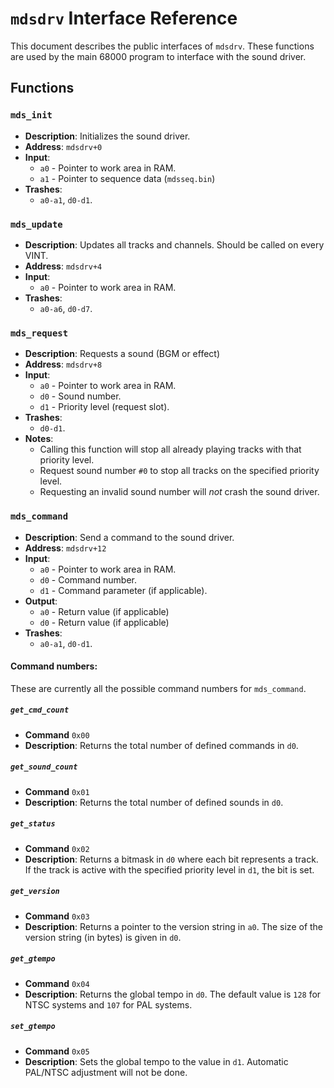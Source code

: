 `mdsdrv` Interface Reference
============================

This document describes the public interfaces of `mdsdrv`.
These functions are used by the main 68000 program to interface with the sound driver.

Functions
---------

### `mds_init`
- **Description**: Initializes the sound driver.
- **Address**: `mdsdrv+0`
- **Input**:
	- `a0` - Pointer to work area in RAM.
	- `a1` - Pointer to sequence data (`mdsseq.bin`)
- **Trashes**:
	- `a0-a1`, `d0-d1`.

### `mds_update`
- **Description**: Updates all tracks and channels. Should be called
	on every VINT.
- **Address**: `mdsdrv+4`
- **Input**:
	- `a0` - Pointer to work area in RAM.
- **Trashes**:
	- `a0-a6`, `d0-d7`.

### `mds_request`
- **Description**: Requests a sound (BGM or effect)
- **Address**: `mdsdrv+8`
- **Input**:
	- `a0` - Pointer to work area in RAM.
	- `d0` - Sound number.
	- `d1` - Priority level (request slot).
- **Trashes**:
	- `d0-d1`.
- **Notes**:
	- Calling this function will stop all already playing tracks with
		that priority level.
	- Request sound number `#0` to stop all tracks on the specified
		priority level.
	- Requesting an invalid sound number will _not_ crash the sound
		driver.

### `mds_command`
- **Description**: Send a command to the sound driver.
- **Address**: `mdsdrv+12`
- **Input**:
	- `a0` - Pointer to work area in RAM.
	- `d0` - Command number.
	- `d1` - Command parameter (if applicable).
- **Output**:
	- `a0` - Return value (if applicable)
	- `d0` - Return value (if applicable)
- **Trashes**:
	- `a0-a1`, `d0-d1`.

#### Command numbers:
These are currently all the possible command numbers for `mds_command`.

##### `get_cmd_count`
- **Command** `0x00`
- **Description**: Returns the total number of defined commands in
	`d0`.

##### `get_sound_count`
- **Command** `0x01`
- **Description**: Returns the total number of defined sounds in `d0`.

##### `get_status`
- **Command** `0x02`
- **Description**: Returns a bitmask in `d0` where each bit represents
	a track. If the track is active with the specified priority level
	in `d1`, the bit is set.

##### `get_version`
- **Command** `0x03`
- **Description**: Returns a pointer to the version string in `a0`. The
	size of the version string (in bytes) is given in `d0`.

##### `get_gtempo`
- **Command** `0x04`
- **Description**: Returns the global tempo in `d0`. The default value
	is `128` for NTSC systems and `107` for PAL systems.

##### `set_gtempo`
- **Command** `0x05`
- **Description**: Sets the global tempo to the value in `d1`. Automatic
	PAL/NTSC adjustment will not be done.

